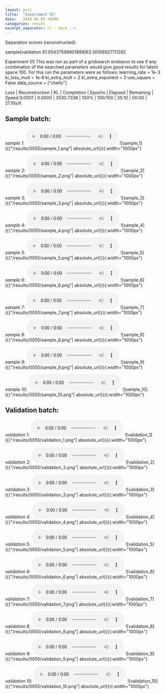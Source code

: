```yaml
---
layout: post
title:  "Experiment 55"
date:   2018-06-05 +0200
categories: result
excerpt_separator: <!-- more -->
---
```

Separation scores (reconstructed):

sample|validation
61.05437598901899|63.30106927111292<!-- more -->

Experiment 55
This was run as part of a gridsearch endeavor to see if any combination of the searched parameters would give good results for latent space 100.
For this run the parameters were as follows:
learning_rate = 1e-3
kl_loss_mult = 1e-6
kl_extra_mult = 2
kl_extra_exponent = 2
use_square = False
data_source = ["chello"]

Loss | Reconstruction | KL | Completion | Epochs | Elapsed | Remaining | Speed
0.0001 | 0.0000 | 3530.7338 | 100% | 100/100 | 35:10 | 00:00 | 21.10s/it

## **Sample batch**:
_sample 1_:
<audio src="/ResultsOverview/results/0055/sample_1.wav" controls preload></audio>
![sample_1]({{"/results/0055/sample_1.png"| absolute_url}}){:width="1000px"}

_sample 2_:
<audio src="/ResultsOverview/results/0055/sample_2.wav" controls preload></audio>
![sample_2]({{"/results/0055/sample_2.png"| absolute_url}}){:width="1000px"}

_sample 3_:
<audio src="/ResultsOverview/results/0055/sample_3.wav" controls preload></audio>
![sample_3]({{"/results/0055/sample_3.png"| absolute_url}}){:width="1000px"}

_sample 4_:
<audio src="/ResultsOverview/results/0055/sample_4.wav" controls preload></audio>
![sample_4]({{"/results/0055/sample_4.png"| absolute_url}}){:width="1000px"}

_sample 5_:
<audio src="/ResultsOverview/results/0055/sample_5.wav" controls preload></audio>
![sample_5]({{"/results/0055/sample_5.png"| absolute_url}}){:width="1000px"}

_sample 6_:
<audio src="/ResultsOverview/results/0055/sample_6.wav" controls preload></audio>
![sample_6]({{"/results/0055/sample_6.png"| absolute_url}}){:width="1000px"}

_sample 7_:
<audio src="/ResultsOverview/results/0055/sample_7.wav" controls preload></audio>
![sample_7]({{"/results/0055/sample_7.png"| absolute_url}}){:width="1000px"}

_sample 8_:
<audio src="/ResultsOverview/results/0055/sample_8.wav" controls preload></audio>
![sample_8]({{"/results/0055/sample_8.png"| absolute_url}}){:width="1000px"}

_sample 9_:
<audio src="/ResultsOverview/results/0055/sample_9.wav" controls preload></audio>
![sample_9]({{"/results/0055/sample_9.png"| absolute_url}}){:width="1000px"}

_sample 10_:
<audio src="/ResultsOverview/results/0055/sample_10.wav" controls preload></audio>
![sample_10]({{"/results/0055/sample_10.png"| absolute_url}}){:width="1000px"}

## **Validation batch**:
_validation 1_:
<audio src="/ResultsOverview/results/0055/validation_1.wav" controls preload></audio>
![validation_1]({{"/results/0055/validation_1.png"| absolute_url}}){:width="1000px"}

_validation 2_:
<audio src="/ResultsOverview/results/0055/validation_2.wav" controls preload></audio>
![validation_2]({{"/results/0055/validation_2.png"| absolute_url}}){:width="1000px"}

_validation 3_:
<audio src="/ResultsOverview/results/0055/validation_3.wav" controls preload></audio>
![validation_3]({{"/results/0055/validation_3.png"| absolute_url}}){:width="1000px"}

_validation 4_:
<audio src="/ResultsOverview/results/0055/validation_4.wav" controls preload></audio>
![validation_4]({{"/results/0055/validation_4.png"| absolute_url}}){:width="1000px"}

_validation 5_:
<audio src="/ResultsOverview/results/0055/validation_5.wav" controls preload></audio>
![validation_5]({{"/results/0055/validation_5.png"| absolute_url}}){:width="1000px"}

_validation 6_:
<audio src="/ResultsOverview/results/0055/validation_6.wav" controls preload></audio>
![validation_6]({{"/results/0055/validation_6.png"| absolute_url}}){:width="1000px"}

_validation 7_:
<audio src="/ResultsOverview/results/0055/validation_7.wav" controls preload></audio>
![validation_7]({{"/results/0055/validation_7.png"| absolute_url}}){:width="1000px"}

_validation 8_:
<audio src="/ResultsOverview/results/0055/validation_8.wav" controls preload></audio>
![validation_8]({{"/results/0055/validation_8.png"| absolute_url}}){:width="1000px"}

_validation 9_:
<audio src="/ResultsOverview/results/0055/validation_9.wav" controls preload></audio>
![validation_9]({{"/results/0055/validation_9.png"| absolute_url}}){:width="1000px"}

_validation 10_:
<audio src="/ResultsOverview/results/0055/validation_10.wav" controls preload></audio>
![validation_10]({{"/results/0055/validation_10.png"| absolute_url}}){:width="1000px"}
